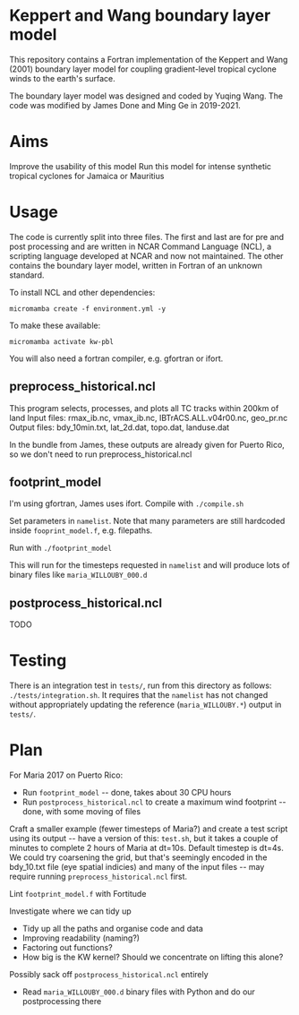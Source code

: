# Keppert and Wang boundary layer model

This repository contains a Fortran implementation of the Keppert and Wang
(2001) boundary layer model for coupling gradient-level tropical cyclone winds
to the earth's surface.

The boundary layer model was designed and coded by Yuqing Wang.
The code was modified by James Done and Ming Ge in 2019-2021.

# Aims

Improve the usability of this model
Run this model for intense synthetic tropical cyclones for Jamaica or Mauritius

# Usage

The code is currently split into three files. The first and last are for pre
and post processing and are written in NCAR Command Language (NCL), a scripting
language developed at NCAR and now not maintained. The other contains the
boundary layer model, written in Fortran of an unknown standard.

To install NCL and other dependencies:
```
micromamba create -f environment.yml -y
```

To make these available:
```
micromamba activate kw-pbl
```

You will also need a fortran compiler, e.g. gfortran or ifort.

## preprocess_historical.ncl

This program selects, processes, and plots all TC tracks within 200km of land
Input files:  rmax_ib.nc, vmax_ib.nc, IBTrACS.ALL.v04r00.nc, geo_pr.nc
Output files: bdy_10min.txt, lat_2d.dat, topo.dat, landuse.dat

In the bundle from James, these outputs are already given for Puerto Rico, so
we don't need to run preprocess_historical.ncl

## footprint_model

I'm using gfortran, James uses ifort. Compile with `./compile.sh`

Set parameters in `namelist`. Note that many parameters are still hardcoded
inside `fooprint_model.f`, e.g. filepaths.

Run with `./footprint_model`

This will run for the timesteps requested in `namelist` and will produce lots
of binary files like `maria_WILLOUBY_000.d`

## postprocess_historical.ncl

TODO

# Testing

There is an integration test in `tests/`, run from this directory as follows:
`./tests/integration.sh`. It requires that the `namelist` has not changed
without appropriately updating the reference (`maria_WILLOUBY.*`) output in
`tests/`.

# Plan

For Maria 2017 on Puerto Rico:
- Run `footprint_model` -- done, takes about 30 CPU hours
- Run `postprocess_historical.ncl` to create a maximum wind footprint -- done,
with some moving of files

Craft a smaller example (fewer timesteps of Maria?) and create a test script
using its output -- have a version of this: `test.sh`, but it takes a couple of
minutes to complete 2 hours of Maria at dt=10s. Default timestep is dt=4s. We
could try coarsening the grid, but that's seemingly encoded in the bdy_10.txt
file (eye spatial indicies) and many of the input files -- may require running
`preprocess_historical.ncl` first.

Lint `footprint_model.f` with Fortitude

Investigate where we can tidy up
- Tidy up all the paths and organise code and data
- Improving readability (naming?)
- Factoring out functions?
- How big is the KW kernel? Should we concentrate on lifting this alone?

Possibly sack off `postprocess_historical.ncl` entirely
- Read `maria_WILLOUBY_000.d` binary files with Python and do our postprocessing there
